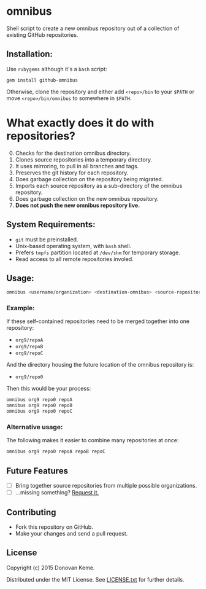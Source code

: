 # omnibus

Shell script to create a new omnibus repository out of a collection of existing GitHub repositories.

## Installation:

Use `rubygems` although it's a `bash` script:

```
gem install github-omnibus
```

Otherwise, clone the repository and either add `<repo>/bin` to your `$PATH` or move `<repo>/bin/omnibus` to somewhere in `$PATH`.

# What exactly does it do with repositories?

0. Checks for the destination omnibus directory.
0. Clones source repositories into a temporary directory.
  0. It uses mirroring, to pull in all branches and tags.
0. Preserves the git history for each repository.
0. Does garbage collection on the repository being migrated.
0. Imports each source repository as a sub-directory of the omnibus repository.
0. Does garbage collection on the new omnibus repository.
0. **Does not push the new omnibus repository live.**



## System Requirements:

* `git` must be preinstalled.
* Unix-based operating system, with `bash` shell.
* Prefers `tmpfs` partition located at `/dev/shm` for temporary storage.
* Read access to all remote repositories involed.

## Usage:

```sh
omnibus <username/organization> <destination-omnibus> <source-repository> [...]
```

### Example:

If these self-contained repositories need to be merged together into one repository:

* `org9/repoA`
* `org9/repoB`
* `org9/repoC`

And the directory housing the future location of the omnibus repository is:

* `org9/repo0`

Then this would be your process:

```sh
omnibus org9 repo0 repoA
omnibus org9 repo0 repoB
omnibus org9 repo0 repoC
```

### Alternative usage:

The following makes it easier to combine many repositories at once:

```sh
omnibus org9 repo0 repoA repoB repoC
```

## Future Features

- [ ] Bring together source repositories from multiple possible organizations.
- [ ] ...missing something? [Request it.](/digitalextremist/github-omnibus/issues/new)

## Contributing

* Fork this repository on GitHub.
* Make your changes and send a pull request.

## License

Copyright (c) 2015 Donovan Keme.

Distributed under the MIT License. See [LICENSE.txt](https://github.com/digitalextremist/github-omnibus/LICENSE.txt) for further details.